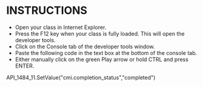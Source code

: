 <h1>INSTRUCTIONS</h1>

<ul>
<li>Open your class in Internet Explorer.</li>
<li>Press the F12 key when your class is fully loaded. This will open the developer tools.</li>
<li>Click on the Console tab of the developer tools window.</li>
<li>Paste the following code in the text box at the bottom of the console tab.</li>
<li>Either manually click on the green Play arrow or hold CTRL and press ENTER.</li>
</ul>



API_1484_11.SetValue("cmi.completion_status","completed")
